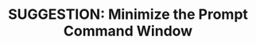 ---
title: 'SUGGESTION: Minimize the Prompt Command Window'
redirect_to:
  - 'https://discuss.pencil2d.org/t/suggestion-minimize-the-prompt-command-window/610'
---